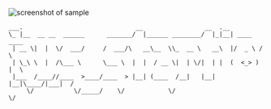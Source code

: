 ![screenshot of sample](http://oi42.tinypic.com/3346rk8.jpg)

    ___.                               __                 __  .__        
    \_ |__  __ __  ______      _______/  |______ ________/  |_|__| ____   ____   
     | __ \|  |  \/  ___/     /  ___/\   __\__  \\_  __ \   __\  |/  _ \ /    \   
     | \_\ \  |  /\___ \      \___ \  |  |  / __ \|  | \/|  | |  (  <_> )   |  \  
     |___  /____//____  >____/____  > |__| (____  /__|   |__| |__|\____/|___|  /  
         \/           \/_____/    \/            \/                           \/     
